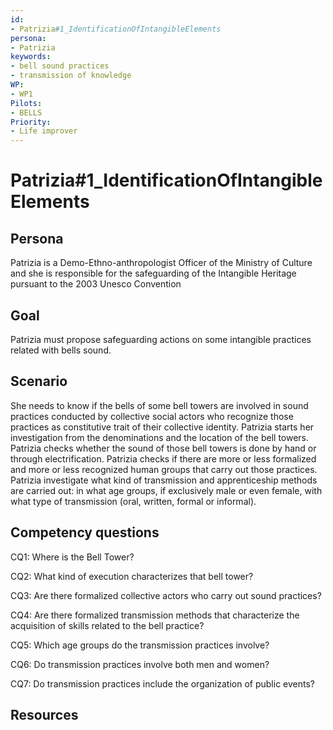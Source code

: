 ```yaml
---
id: 
- Patrizia#1_IdentificationOfIntangibleElements
persona: 
- Patrizia
keywords: 
- bell sound practices
- transmission of knowledge
WP:
- WP1
Pilots:
- BELLS
Priority:
- Life improver
---
```

# Patrizia#1_IdentificationOfIntangibleElements

## Persona

Patrizia is a Demo-Ethno-anthropologist Officer of the Ministry of Culture and she is responsible for the safeguarding of the Intangible Heritage pursuant to the 2003 Unesco Convention
## Goal 

Patrizia must propose safeguarding actions on some intangible practices related with bells sound. 

## Scenario  

She needs to know if the bells of some bell towers are involved in sound practices conducted by collective social actors who recognize those practices as constitutive trait of their collective identity. Patrizia starts her investigation from the denominations and the location of the bell towers. Patrizia checks whether the sound of those bell towers is done by hand or through electrification. Patrizia checks if there are more or less formalized and more or less recognized human groups that carry out those practices. Patrizia investigate what kind of transmission and apprenticeship methods are carried out: in what age groups, if exclusively male or even female, with what type of transmission (oral, written, formal or informal).

## Competency questions 

CQ1: Where is the Bell Tower?

CQ2: What kind of execution characterizes that bell tower?

CQ3: Are there formalized collective actors who carry out sound practices?

CQ4: Are there formalized transmission methods that characterize the acquisition of skills related to the bell practice?

CQ5: Which age groups do the transmission practices involve?

CQ6: Do transmission practices involve both men and women?

CQ7: Do transmission practices include the organization of public events?

## Resources
